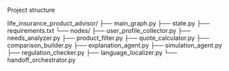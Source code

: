 Project structure

life_insurance_product_advisor/
├── main_graph.py
├── state.py
├── requirements.txt
└── nodes/
    ├── user_profile_collector.py
    ├── needs_analyzer.py
    ├── product_filter.py
    ├── quote_calculator.py
    ├── comparison_builder.py
    ├── explanation_agent.py
    ├── simulation_agent.py
    ├── regulation_checker.py
    ├── language_localizer.py
    └── handoff_orchestrator.py
